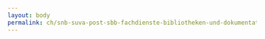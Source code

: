 ```yaml
---
layout: body
permalink: ch/snb-suva-post-sbb-fachdienste-bibliotheken-und-dokumentationsstellen-eawag-empa-bibliothek/
---
```



